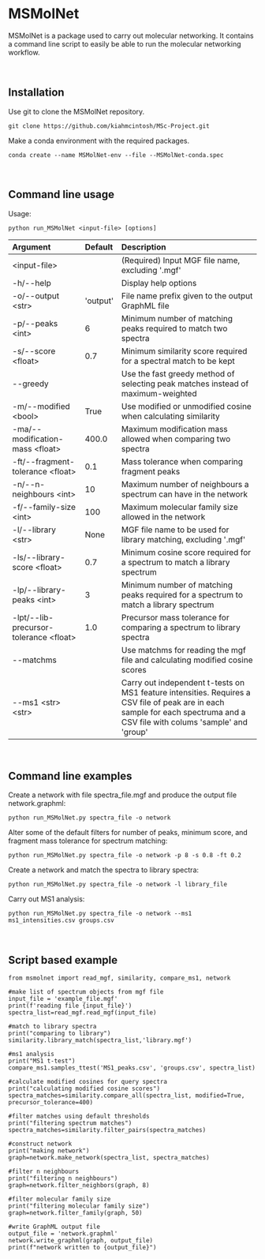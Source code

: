 # MSMolNet

MSMolNet is a package used to carry out molecular networking. It contains a command line script to easily be able to run the molecular networking workflow.
<p>&nbsp;</p>

## Installation
Use git to clone the MSMolNet repository.

```
git clone https://github.com/kiahmcintosh/MSc-Project.git

```
Make a conda environment with the required packages.
```
conda create --name MSMolNet-env --file --MSMolNet-conda.spec
```
<p>&nbsp;</p>

## Command line usage
Usage:
```
python run_MSMolNet <input-file> [options]
```

|Argument |Default |Description |
|:-------------|:--------|:-------|
|\<input-file>||(Required) Input MGF file name, excluding '.mgf' 
|-h/--help|  | Display help options|
|-o/--output \<str> |'output'|File name prefix given to the output GraphML file|
|-p/--peaks \<int>|6|Minimum number of matching peaks required to match two spectra|
|-s/--score \<float>|0.7|Minimum similarity score required for a spectral match to be kept|
|--greedy||Use the fast greedy method of selecting peak matches instead of maximum-weighted|
|-m/--modified \<bool>|True|Use modified or unmodified cosine when calculating similarity|
|-ma/--modification-mass \<float>|400.0|Maximum modification mass allowed when comparing two spectra|
|-ft/--fragment-tolerance \<float>|0.1|Mass tolerance when comparing fragment peaks|
|-n/--n-neighbours \<int>|10|Maximum number of neighbours a spectrum can have in the network|
|-f/--family-size \<int>|100|Maximum molecular family size allowed in the network|
|-l/--library \<str>|None|MGF file name to be used for library matching, excluding '.mgf'|
|-ls/--library-score \<float>|0.7|Minimum cosine score required for a spectrum to match a library spectrum|
|-lp/--library-peaks \<int>|3|Minimum number of matching peaks required for a spectrum to match a library spectrum|
|-lpt/--lib-precursor-tolerance \<float>|1.0|Precursor mass tolerance for comparing a spectrum to library spectra|
|--matchms||Use matchms for reading the mgf file and calculating modified cosine scores|
|--ms1 \<str> \<str>||Carry out independent t-tests on MS1 feature intensities. Requires a CSV file of peak are in each sample for each spectruma and a CSV file with colums 'sample' and 'group'|
<p>&nbsp;</p>

## Command line examples

Create a network with file spectra_file.mgf and produce the output file network.graphml:
```
python run_MSMolNet.py spectra_file -o network
```
Alter some of the default filters for number of peaks, minimum score, and fragment mass tolerance for spectrum matching:
```
python run_MSMolNet.py spectra_file -o network -p 8 -s 0.8 -ft 0.2
```

Create a network and match the spectra to library spectra:
```
python run_MSMolNet.py spectra_file -o network -l library_file
```
Carry out MS1 analysis:
```
python run_MSMolNet.py spectra_file -o network --ms1 ms1_intensities.csv groups.csv
```
<p>&nbsp;</p>

## Script based example
```
from msmolnet import read_mgf, similarity, compare_ms1, network

#make list of spectrum objects from mgf file
input_file = 'example_file.mgf'
print(f'reading file {input_file}')
spectra_list=read_mgf.read_mgf(input_file)
   
#match to library spectra
print("comparing to library")
similarity.library_match(spectra_list,'library.mgf')

#ms1 analysis
print("MS1 t-test")
compare_ms1.samples_ttest('MS1_peaks.csv', 'groups.csv', spectra_list)
   
#calculate modified cosines for query spectra
print("calculating modified cosine scores")
spectra_matches=similarity.compare_all(spectra_list, modified=True, precursor_tolerance=400)
        
#filter matches using default thresholds
print("filtering spectrum matches")
spectra_matches=similarity.filter_pairs(spectra_matches)

#construct network
print("making network")
graph=network.make_network(spectra_list, spectra_matches)

#filter n neighbours
print("filtering n neighbours")
graph=network.filter_neighbors(graph, 8)

#filter molecular family size
print("filtering molecular family size")
graph=network.filter_family(graph, 50)

#write GraphML output file
output_file = 'network.graphml'
network.write_graphml(graph, output_file)
print(f"network written to {output_file}")
```